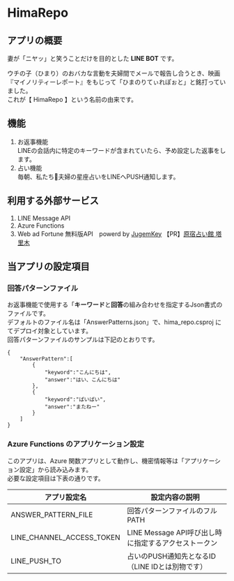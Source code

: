 # **HimaRepo**

## **アプリの概要**
妻が「ニヤッ」と笑うことだけを目的とした **LINE BOT** です。  

ウチの子（ひまり）のおバカな言動を夫婦間でメールで報告し合うとき、映画『マイノリティーレポート』をもじって「ひまのりてぃれぽぉと」と銘打っていました。  
これが【 HimaRepo 】という名前の由来です。  

## **機能**
1. お返事機能  
LINEの会話内に特定のキーワードが含まれていたら、予め設定した返事をします。
1. 占い機能  
毎朝、私たち夫婦の星座占いをLINEへPUSH通知します。

## **利用する外部サービス**
1. LINE Message API
1. Azure Functions
1. Web ad Fortune 無料版API　powerd by <a href="http://jugemkey.jp/api/">JugemKey</a> 【PR】<a href="http://www.tarim.co.jp/">原宿占い館 塔里木</a>  

## **当アプリの設定項目**
### **回答パターンファイル**
お返事機能で使用する「**キーワード**と**回答**の組み合わせを指定するJson書式のファイルです。  
デフォルトのファイル名は「AnswerPatterns.json」で、hima_repo.csproj にてデプロイ対象としています。  
回答パターンファイルのサンプルは下記のとおりです。
~~~
{
    "AnswerPattern":[
        {
            "keyword":"こんにちは",
            "answer":"はい、こんにちは"
        },
        {
            "keyword":"ばいばい",
            "answer":"またねー"
        }
    ]
}
~~~


### **Azure Functions のアプリケーション設定**
このアプリは、Azure 関数アプリとして動作し、機密情報等は「アプリケーション設定」から読み込みます。  
必要な設定項目は下表の通りです。  

**アプリ設定名**           | **設定内容の説明**
--------------------------|--------------------
ANSWER_PATTERN_FILE       | 回答パターンファイルのフルPATH
LINE_CHANNEL_ACCESS_TOKEN | LINE Message API呼び出し時に指定するアクセストークン
LINE_PUSH_TO              | 占いのPUSH通知先となるID（LINE IDとは別物です）
